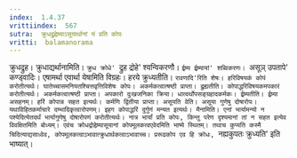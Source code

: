 ```yaml
---
index:  1.4.37
vrittiindex:  567
sutra:  क्रुधद्रुहेष्र्याऽसूयार्थानां यं प्रति कोपः
vritti:  balamanorama 
---
```


क्रुधद्रुह। क्रुधाद्यर्थानामिति। `क्रुध क्रोधे' `द्रुह द्रोहे' श्यन्विकरणौ। `ईष्र्य ईष्र्यायां' शब्विकरणः। `असूञ् उपतापे' कण्ड्वादिः। एषामर्था एवार्था येषामिति विग्रहः। हरये क्रुध्यतीति। `रावणादि'रिति शेषः। हरिविषयकं कोपं करोतीत्यर्थः। घातेच्चासमनियतश्चित्तवृत्तिविशेषः कोपः। अकर्मकत्वात्षष्ठी प्राप्ता। द्रुह्यतीति। कोपाद्धरिविषयकमपकारं करोतीत्यर्थः। अकर्मकत्वात्षष्ठी प्राप्ता। अपकारो दुःखजनिका क्रिया। धात्वर्थोपसङ्ग्रहादकर्मकः। ईष्र्यतीति। ईष्र्या असहनम्। हरिं कोपान्न सहत इत्यर्थः। कर्मणि द्वितीया प्राप्ता। असूयति वेति। असूया गुणेषु दोषारोपः। यथाविहितकर्माचारे दम्भादिकृत्वारोपणम्। इहग कोपाद्धरिं दुर्गुणं मन्यत इत्यर्थः। मैनामिति। एनां भार्यामन्यो न पश्येदित्येतदर्थं भार्यागुणेषु दोषारोपणं करोतीत्यर्थः। नात्र भार्यां प्रति कोपः, किन्तु परेण दृश्यमानां तां न सहत इत्येव विवक्षितमिति बोध्यम्। एवंच क्रोधद्रोहेष्र्यासूयानां कोपमूलकत्वएवेदमिति भाष्ये स्थितम्। तथाच कुप्यति कस्मै चिदित्याद्यसाध्वेव, कोपमूलकत्वाऽभावात्क्रुधार्थकत्वाऽभावाच्च। प्ररूढकोप एव हि क्रोधः, `नह्यकुपतः क्रुध्यति' इति भाष्यात्। 

